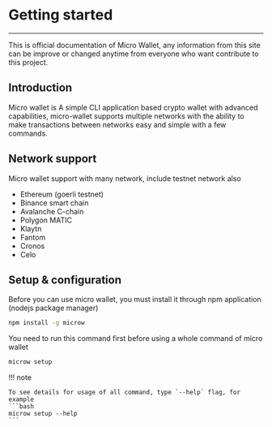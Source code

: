 # Getting started
---
This is official documentation of Micro Wallet, any information from this site can be improve or changed anytime from everyone who want contribute to this project.

## Introduction
Micro wallet is A simple CLI application based crypto wallet with advanced capabilities, micro-wallet supports multiple networks with the ability to make transactions between networks easy and simple with a few commands.

## Network support

Micro wallet support with many network, include testnet network also

- Ethereum (goerli testnet)
- Binance smart chain
- Avalanche C-chain
- Polygon MATIC
- Klaytn
- Fantom
- Cronos
- Celo

## Setup & configuration
Before you can use micro wallet, you must install it through npm application (nodejs package manager)

```bash
npm install -g microw
```

You need to run this command first before using a whole command of micro wallet
```bash
microw setup
```

!!! note

    To see details for usage of all command, type `--help` flag, for example
    ```bash
    microw setup --help
    ```